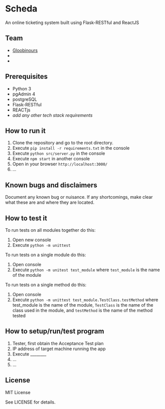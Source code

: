 # Scheda

An online ticketing system built using Flask-RESTful and ReactJS

## Team

- [Gloobinours](https://github.com/Gloobinours)
- 
- 

## Prerequisites

- Python 3
- pgAdmin 4
- postgreSQL
- Flask-RESTful
- REACTjs
- _add any other tech stack requirements_

## How to run it

1. Clone the repository and go to the root directory.
2. Execute `pip install -r requirements.txt` in the console
3. Execute `python src/server.py` in the console
4. Execute `npm start` in another console
5. Open in your browser `http://localhost:3000/`
6. _..._

## Known bugs and disclaimers

Document any known bug or nuisance.
If any shortcomings, make clear what these are and where they are located.

## How to test it

To run tests on all modules together do this:

1. Open new console
2. Execute `python -m unittest`

To run tests on a single module do this:

1. Open console
2. Execute `python -m unitest test_module` where `test_module` is the name of the module

To run tests on a single method do this:

1. Open console
2. Execute `python -m unittest test_module.TestClass.testMethod` where test_module is the name of the module, `TestClass` is the name of the class used in the module, and `testMethod` is the name of the method tested

## How to setup/run/test program

1. Tester, first obtain the Acceptance Test plan
2. IP address of target machine running the app
3. Execute ________
4. ...
5. ...

## License

MIT License

See LICENSE for details.
